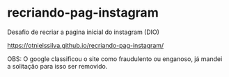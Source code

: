 # recriando-pag-instagram
Desafio de recriar a pagina inicial do instagram (DIO)

https://otnielssilva.github.io/recriando-pag-instagram/

OBS: O google classificou o site como fraudulento ou enganoso, já mandei a solitação para isso ser removido.
